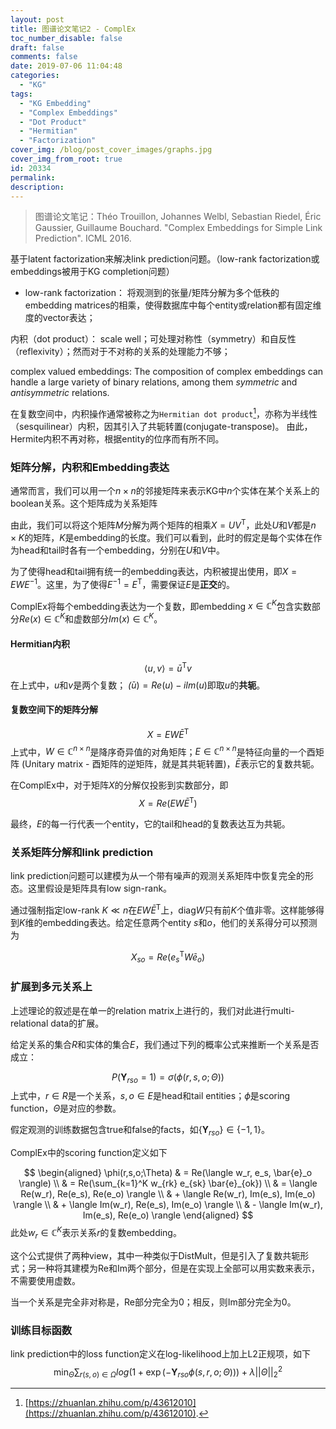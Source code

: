 ```yaml
---
layout: post
title: 图谱论文笔记2 - ComplEx
toc_number_disable: false
draft: false
comments: false
date: 2019-07-06 11:04:48
categories:
  - "KG"
tags:
  - "KG Embedding"
  - "Complex Embeddings"
  - "Dot Product"
  - "Hermitian"
  - "Factorization"
cover_img: /blog/post_cover_images/graphs.jpg
cover_img_from_root: true
id: 20334
permalink:
description:
---
```


> 图谱论文笔记：Théo Trouillon, Johannes Welbl, Sebastian Riedel, Éric Gaussier, Guillaume Bouchard. "Complex Embeddings for Simple Link Prediction". ICML 2016.

基于latent factorization来解决link prediction问题。（low-rank factorization或embeddings被用于KG completion问题）
- low-rank factorization： 将观测到的张量/矩阵分解为多个低秩的embedding matrices的相乘，使得数据库中每个entity或relation都有固定维度的vector表达；

内积（dot product）： scale well；可处理对称性（symmetry）和自反性（reflexivity）；然而对于不对称的关系的处理能力不够；

complex valued embeddings:  The composition of complex embeddings can handle a large variety of binary relations, among them *symmetric* and *antisymmetric* relations.

在复数空间中，内积操作通常被称之为`Hermitian dot product`[^1]，亦称为半线性（sesquilinear）内积，因其引入了共轭转置(conjugate-transpose)。
由此，Hermite内积不再对称，根据entity的位序而有所不同。

### 矩阵分解，内积和Embedding表达

通常而言，我们可以用一个$n \times n$的邻接矩阵来表示KG中$n$个实体在某个关系上的boolean关系。这个矩阵成为关系矩阵

由此，我们可以将这个矩阵$M$分解为两个矩阵的相乘$X=UV^\mathsf{T}$，此处$U$和$V$都是$n \times K$的矩阵，$K$是embedding的长度。我们可以看到，此时的假定是每个实体在作为head和tail时各有一个embedding，分别在$U$和$V$中。

为了使得head和tail拥有统一的embedding表达，内积被提出使用，即$X=EWE^{-1}$。这里，为了使得$E^{-1} = E^\mathsf{T}$，需要保证$E$是**正交**的。

ComplEx将每个embedding表达为一个复数，即embedding $x \in \mathbb{C}^K$包含实数部分$Re(x) \in \mathbb{C}^K$和虚数部分$Im(x) \in \mathbb{C}^K$。

#### Hermitian内积

$$
\langle u, v \rangle = \bar{u}^\mathsf{T} v
$$
在上式中，$u$和$v$是两个复数； $\bar(u) = Re(u) - iIm(u)$即取$u$的**共轭**。

#### 复数空间下的矩阵分解

$$
X = EW\bar{E}^\mathsf{T}
$$
上式中，$W \in \mathbb{C}^{n \times n}$是降序奇异值的对角矩阵；$E \in \mathbb{C}^{n \times n}$是特征向量的一个酉矩阵 (Unitary matrix - 酉矩阵的逆矩阵，就是其共轭转置)，$\bar{E}$表示它的复数共轭。

在ComplEx中，对于矩阵$X$的分解仅投影到实数部分，即
$$
X = Re(EW\bar{E}^\mathsf{T})
$$

最终，$E$的每一行代表一个entity，它的tail和head的复数表达互为共轭。

### 关系矩阵分解和link prediction

link prediction问题可以建模为从一个带有噪声的观测关系矩阵中恢复完全的形态。这里假设是矩阵具有low sign-rank。

通过强制指定low-rank $K \ll n$在$EW\bar{E}^\mathsf{T}$上，$\text{diag}{W}$只有前$K$个值非零。这样能够得到$K$维的embedding表达。给定任意两个entity $s$和$o$，他们的关系得分可以预测为

$$
X_{so} = Re(e_s^\mathsf{T}W\bar{e}_o)
$$

### 扩展到多元关系上

上述理论的叙述是在单一的relation matrix上进行的，我们对此进行multi-relational data的扩展。

给定关系的集合$R$和实体的集合$E$，我们通过下列的概率公式来推断一个关系是否成立：

$$
P(\mathbf{Y}_{rso} = 1) = \sigma(\phi(r,s,o;\Theta))
$$
上式中，$r \in R$是一个关系，$s, o \in E$是head和tail entities；$\phi$是scoring function，$\Theta$是对应的参数。

假定观测的训练数据包含true和false的facts，如$\{\mathbf{Y}_{rso}\} \in \{ -1, 1 \}$。

ComplEx中的scoring function定义如下

$$
\begin{aligned}
\phi(r,s,o;\Theta) & = Re(\langle w_r, e_s, \bar{e}_o \rangle) \\
& = Re(\sum_{k=1}^K w_{rk} e_{sk} \bar{e}_{ok}) \\
& = \langle Re(w_r), Re(e_s), Re(e_o) \rangle \\
& + \langle Re(w_r), Im(e_s), Im(e_o) \rangle \\
& + \langle Im(w_r), Re(e_s), Im(e_o) \rangle \\
& - \langle Im(w_r), Im(e_s), Re(e_o) \rangle
\end{aligned}
$$
此处$w_r \in \mathbb{C}^K$表示关系$r$的复数embedding。

这个公式提供了两种view，其中一种类似于DistMult，但是引入了复数共轭形式；另一种将其建模为Re和Im两个部分，但是在实现上全部可以用实数来表示，不需要使用虚数。

当一个关系是完全非对称是，Re部分完全为0；相反，则Im部分完全为0。

### 训练目标函数

link prediction中的loss function定义在log-likelihood上加上L2正规项，如下
$$
\min_{\Theta} \sum_{r(s,o) \in \Omega} log(1 + \exp(-\mathbf{Y}_{rso}\phi(s, r, o; \Theta))) + \lambda ||\Theta||^2_2
$$

[^1]: [https://zhuanlan.zhihu.com/p/43612010](https://zhuanlan.zhihu.com/p/43612010).
